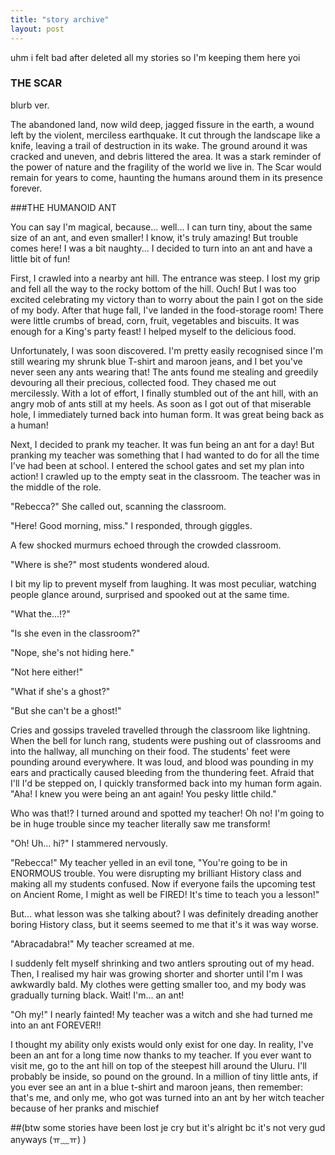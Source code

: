 ```yaml
---
title: "story archive"
layout: post
---
```

 uhm i felt bad after deleted all my stories so I'm keeping them here yoi


### THE SCAR
 blurb ver.

 The abandoned land, now wild deep, jagged fissure in the earth, a wound left by the violent, merciless earthquake. It cut through the landscape like a knife, leaving a trail of destruction in its wake. The ground around it was cracked and uneven, and debris littered the area. It was a stark reminder of the power of nature and the fragility of the world we live in. The Scar would remain for years to come, haunting the humans around them in its presence forever.

###THE HUMANOID ANT

You can say I'm magical, because... well... I can turn tiny, about the same size of an ant, and even smaller! I know,
it's truly amazing! But trouble comes here! I was a bit naughty... I decided to turn into an ant and have a little bit of
fun!

First, I crawled into a nearby ant hill. The entrance was steep. I lost my grip and fell all the way to the rocky bottom
of the hill. Ouch! But I was too excited celebrating my victory than to worry about the pain I got on the side of my
body. After that huge fall, I've landed in the food-storage room! There were little crumbs of bread, corn, fruit,
vegetables and biscuits. It was enough for a King's party feast! I helped myself to the delicious food.

Unfortunately, I was soon discovered. I'm pretty easily recognised since I'm still wearing my shrunk blue T-shirt and
maroon jeans, and I bet you've never seen any ants wearing that! The ants found me stealing and greedily devouring
all their precious, collected food. They chased me out mercilessly. With a lot of effort, I finally stumbled out of the
ant hill, with an angry mob of ants still at my heels. As soon as I got out of that miserable hole, I immediately turned
back into human form. It was great being back as a human!

Next, I decided to prank my teacher. It was fun being an ant for a day! But pranking my teacher was something that
I had wanted to do for all the time I've had been at school. I entered the school gates and set my plan into action! I
crawled up to the empty seat in the classroom. The teacher was in the middle of the role.

"Rebecca?" She called out, scanning the classroom.

"Here! Good morning, miss." I responded, through giggles.

A few shocked murmurs echoed through the crowded classroom.

"Where is she?" most students wondered aloud.

I bit my lip to prevent myself from laughing. It was most peculiar, watching people glance around, surprised and
spooked out at the same time.

"What the...!?"

"Is she even in the classroom?"

"Nope, she's not hiding here."

"Not here either!"

"What if she's a ghost?"

"But she can't be a ghost!"

Cries and gossips traveled travelled through the classroom like lightning. When the bell for lunch rang, students were
pushing out of classrooms and into the hallway, all munching on their food. The students' feet were pounding
around everywhere. It was loud, and blood was pounding in my ears and practically caused bleeding from the
thundering feet. Afraid that I'll I'd be stepped on, I quickly transformed back into my human form again.
"Aha! I knew you were being an ant again! You pesky little child."

Who was that!? I turned around and spotted my teacher! Oh no! I'm going to be in huge trouble since my teacher
literally saw me transform!

"Oh! Uh... hi?" I stammered nervously.

"Rebecca!" My teacher yelled in an evil tone, "You're going to be in ENORMOUS trouble. You were disrupting my
brilliant History class and making all my students confused. Now if everyone fails the upcoming test on Ancient
Rome, I might as well be FIRED! It's time to teach you a lesson!"

But... what lesson was she talking about? I was definitely dreading another boring History class, but it seems
seemed to me that it's it was way worse.

"Abracadabra!" My teacher screamed at me.

I suddenly felt myself shrinking and two antlers sprouting out of my head. Then, I realised my hair was growing
shorter and shorter until I'm I was awkwardly bald. My clothes were getting smaller too, and my body was
gradually turning black. Wait! I'm... an ant!

"Oh my!" I nearly fainted! My teacher was a witch and she had turned me into an ant FOREVER!!

I thought my ability only exists would only exist for one day. In reality, I've been an ant for a long time now thanks
to my teacher. If you ever want to visit me, go to the ant hill on top of the steepest hill around the Uluru. I'll probably
be inside, so pound on the ground. In a million of tiny little ants, if you ever see an ant in a blue t-shirt and maroon
jeans, then remember: that's me, and only me, who got was turned into an ant by her witch teacher because of her
pranks and mischief



##(btw some stories have been lost je cry but it's alright bc it's not very gud anyways (ㅠ﹏ㅠ) )
